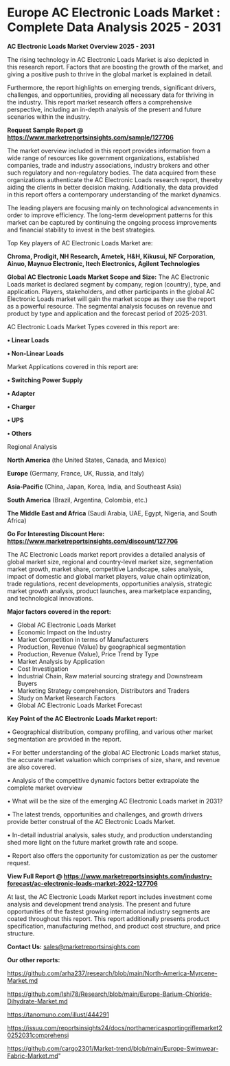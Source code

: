 # Europe AC Electronic Loads Market : Complete Data Analysis 2025 - 2031

<Strong> AC Electronic Loads Market Overview 2025 - 2031</strong>

The rising technology in AC Electronic Loads Market is also depicted in this research report. Factors that are boosting the growth of the market, and giving a positive push to thrive in the global market is explained in detail.

Furthermore, the report highlights on emerging trends, significant drivers, challenges, and opportunities, providing all necessary data for thriving in the industry. This report market research offers a comprehensive perspective, including an in-depth analysis of the present and future scenarios within the industry.

<strong>Request Sample Report @ <a href=https://www.marketreportsinsights.com/sample/127706>https://www.marketreportsinsights.com/sample/127706</a></strong>

The market overview included in this report provides information from a wide range of resources like government organizations, established companies, trade and industry associations, industry brokers and other such regulatory and non-regulatory bodies. The data acquired from these organizations authenticate the AC Electronic Loads research report, thereby aiding the clients in better decision making. Additionally, the data provided in this report offers a contemporary understanding of the market dynamics.

The leading players are focusing mainly on technological advancements in order to improve efficiency. The long-term development patterns for this market can be captured by continuing the ongoing process improvements and financial stability to invest in the best strategies.

Top Key players of AC Electronic Loads Market are:

<strong>Chroma, Prodigit, NH Research, Ametek, H&H, Kikusui, NF Corporation, Ainuo, Maynuo Electronic, Itech Electronics, Agilent Technologies</strong>

<strong><b>Global AC Electronic Loads Market Scope and Size:</b></strong>
The AC Electronic Loads market is declared segment by company, region (country), type, and application. Players, stakeholders, and other participants in the global AC Electronic Loads market will gain the market scope as they use the report as a powerful resource. The segmental analysis focuses on revenue and product by type and application and the forecast period of 2025-2031.

AC Electronic Loads Market Types covered in this report are:

<strong>• Linear Loads

• Non-Linear Loads</strong>

Market Applications covered in this report are:

<strong>• Switching Power Supply

• Adapter

• Charger

• UPS

• Others</strong> 

Regional Analysis

<strong>North America</strong> (the United States, Canada, and Mexico)

<strong>Europe</strong> (Germany, France, UK, Russia, and Italy)

<strong>Asia-Pacific</strong> (China, Japan, Korea, India, and Southeast Asia)

<strong>South America</strong> (Brazil, Argentina, Colombia, etc.)

<strong>The Middle East and Africa</strong> (Saudi Arabia, UAE, Egypt, Nigeria, and South Africa)

<strong>Go For Interesting Discount Here: <a href=https://www.marketreportsinsights.com/discount/127706>https://www.marketreportsinsights.com/discount/127706</a></strong>

The AC Electronic Loads market report provides a detailed analysis of global market size, regional and country-level market size, segmentation market growth, market share, competitive Landscape, sales analysis, impact of domestic and global market players, value chain optimization, trade regulations, recent developments, opportunities analysis, strategic market growth analysis, product launches, area marketplace expanding, and technological innovations.

<strong><b>Major factors covered in the report:</b></strong>
<ul>
  <li>Global AC Electronic Loads Market </li>
  <li>Economic Impact on the Industry</li>
  <li>Market Competition in terms of Manufacturers</li>
  <li>Production, Revenue (Value) by geographical segmentation</li>
  <li>Production, Revenue (Value), Price Trend by Type</li>
  <li>Market Analysis by Application</li>
  <li>Cost Investigation</li>
  <li>Industrial Chain, Raw material sourcing strategy and Downstream Buyers</li>
  <li>Marketing Strategy comprehension, Distributors and Traders</li>
  <li>Study on Market Research Factors</li>
  <li>Global AC Electronic Loads Market Forecast</li>
</ul>

<strong><b>Key Point of the AC Electronic Loads Market report:</b></strong>

• Geographical distribution, company profiling, and various other market segmentation are provided in the report.

• For better understanding of the global AC Electronic Loads market status, the accurate market valuation which comprises of size, share, and revenue are also covered.

• Analysis of the competitive dynamic factors better extrapolate the complete market overview

• What will be the size of the emerging AC Electronic Loads market in 2031?

• The latest trends, opportunities and challenges, and growth drivers provide better construal of the AC Electronic Loads Market.

• In-detail industrial analysis, sales study, and production understanding shed more light on the future market growth rate and scope.

• Report also offers the opportunity for customization as per the customer request.

<strong><b>View Full Report @ <a href=https://www.marketreportsinsights.com/industry-forecast/ac-electronic-loads-market-2022-127706>https://www.marketreportsinsights.com/industry-forecast/ac-electronic-loads-market-2022-127706</a></b></strong>


At last, the AC Electronic Loads Market report includes investment come analysis and development trend analysis. The present and future opportunities of the fastest growing international industry segments are coated throughout this report. This report additionally presents product specification, manufacturing method, and product cost structure, and price structure.

<strong>Contact Us:</strong>
sales@marketreportsinsights.com

<strong>Our other reports:</strong>

<a href=https://github.com/arha237/research/blob/main/North-America-Myrcene-Market.md>https://github.com/arha237/research/blob/main/North-America-Myrcene-Market.md</a>

<a href=https://github.com/Ishi78/Research/blob/main/Europe-Barium-Chloride-Dihydrate-Market.md>https://github.com/Ishi78/Research/blob/main/Europe-Barium-Chloride-Dihydrate-Market.md</a>

<a href=https://tanomuno.com/illust/444291>https://tanomuno.com/illust/444291</a>

<a href=https://issuu.com/reportsinsights24/docs/northamericasportingriflemarket20252031comprehensi>https://issuu.com/reportsinsights24/docs/northamericasportingriflemarket20252031comprehensi</a>

<a href=https://github.com/cargo2301/Market-trend/blob/main/Europe-Swimwear-Fabric-Market.md>https://github.com/cargo2301/Market-trend/blob/main/Europe-Swimwear-Fabric-Market.md</a>"
